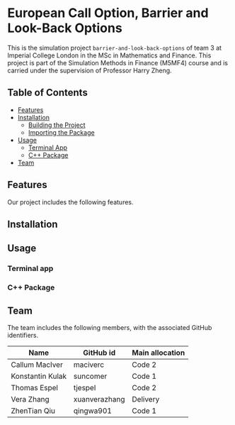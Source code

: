 # European Call Option, Barrier and Look-Back Options
This is the simulation project `barrier-and-look-back-options` of team 3 at Imperial College London in the MSc in Mathematics and Finance. This project is part of the Simulation Methods in Finance (M5MF4) course and is carried under the supervision of Professor Harry Zheng.

## Table of Contents
- [Features](#features)
- [Installation](#installation)
  - [Building the Project](#building-the-project)
  - [Importing the Package](#importing-the-package)
- [Usage](#usage)
  - [Terminal App](#terminal-app)
  - [C++ Package](#c++-package)
- [Team](#team)

## Features

Our project includes the following features.


## Installation

## Usage

### Terminal app

### C++ Package


## Team

The team includes the following members, with the associated GitHub identifiers.

| Name | GitHub id | Main allocation |
| --- | --- | --- |
|Callum MacIver|maciverc| Code 2 |
|Konstantin Kulak|suncomer| Code 1 |
|Thomas Espel|tjespel| Code 2 |
|Vera Zhang|xuanverazhang| Delivery |
|ZhenTian Qiu|qingwa901| Code 1 |

